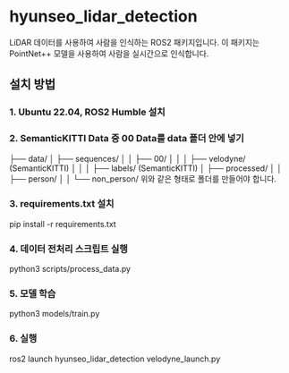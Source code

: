 # hyunseo_lidar_detection
LiDAR 데이터를 사용하여 사람을 인식하는 ROS2 패키지입니다. 
이 패키지는 PointNet++ 모델을 사용하여 사람을 실시간으로 인식합니다.

## 설치 방법

### 1. Ubuntu 22.04, ROS2 Humble 설치

### 2. SemanticKITTI Data 중 00 Data를 data 폴더 안에 넣기
├── data/
│ ├── sequences/
│ │ ├── 00/
│ │ │ ├── velodyne/ (SemanticKITTI)
│ │ │ ├── labels/ (SemanticKITTI)
│ ├── processed/
│ │ ├── person/
│ │ └── non_person/
위와 같은 형태로 폴더를 만들어야 합니다.

### 3. requirements.txt 설치
pip install -r requirements.txt

### 4. 데이터 전처리 스크립트 실행
python3 scripts/process_data.py

### 5. 모델 학습
python3 models/train.py

### 6. 실행
ros2 launch hyunseo_lidar_detection velodyne_launch.py
